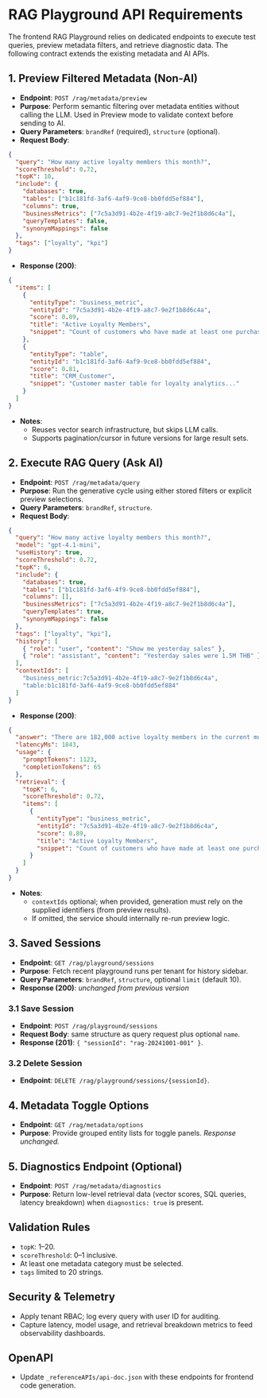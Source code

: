 # RAG Playground API Requirements

The frontend RAG Playground relies on dedicated endpoints to execute test queries, preview metadata filters, and retrieve diagnostic data. The following contract extends the existing metadata and AI APIs.

## 1. Preview Filtered Metadata (Non-AI)
- **Endpoint**: `POST /rag/metadata/preview`
- **Purpose**: Perform semantic filtering over metadata entities without calling the LLM. Used in Preview mode to validate context before sending to AI.
- **Query Parameters**: `brandRef` (required), `structure` (optional).
- **Request Body**:
```json
{
  "query": "How many active loyalty members this month?",
  "scoreThreshold": 0.72,
  "topK": 10,
  "include": {
    "databases": true,
    "tables": ["b1c181fd-3af6-4af9-9ce8-bb0fdd5ef884"],
    "columns": true,
    "businessMetrics": ["7c5a3d91-4b2e-4f19-a8c7-9e2f1b8d6c4a"],
    "queryTemplates": false,
    "synonymMappings": false
  },
  "tags": ["loyalty", "kpi"]
}
```
- **Response (200)**:
```json
{
  "items": [
    {
      "entityType": "business_metric",
      "entityId": "7c5a3d91-4b2e-4f19-a8c7-9e2f1b8d6c4a",
      "score": 0.89,
      "title": "Active Loyalty Members",
      "snippet": "Count of customers who have made at least one purchase in the last 90 days..."
    },
    {
      "entityType": "table",
      "entityId": "b1c181fd-3af6-4af9-9ce8-bb0fdd5ef884",
      "score": 0.81,
      "title": "CRM_Customer",
      "snippet": "Customer master table for loyalty analytics..."
    }
  ]
}
```
- **Notes**:
  - Reuses vector search infrastructure, but skips LLM calls.
  - Supports pagination/cursor in future versions for large result sets.

## 2. Execute RAG Query (Ask AI)
- **Endpoint**: `POST /rag/metadata/query`
- **Purpose**: Run the generative cycle using either stored filters or explicit preview selections.
- **Query Parameters**: `brandRef`, `structure`.
- **Request Body**:
```json
{
  "query": "How many active loyalty members this month?",
  "model": "gpt-4.1-mini",
  "useHistory": true,
  "scoreThreshold": 0.72,
  "topK": 6,
  "include": {
    "databases": true,
    "tables": ["b1c181fd-3af6-4f9-9ce8-bb0fdd5ef884"],
    "columns": [],
    "businessMetrics": ["7c5a3d91-4b2e-4f19-a8c7-9e2f1b8d6c4a"],
    "queryTemplates": true,
    "synonymMappings": false
  },
  "tags": ["loyalty", "kpi"],
  "history": [
    { "role": "user", "content": "Show me yesterday sales" },
    { "role": "assistant", "content": "Yesterday sales were 1.5M THB" }
  ],
  "contextIds": [
    "business_metric:7c5a3d91-4b2e-4f19-a8c7-9e2f1b8d6c4a",
    "table:b1c181fd-3af6-4af9-9ce8-bb0fdd5ef884"
  ]
}
```
- **Response (200)**:
```json
{
  "answer": "There are 182,000 active loyalty members in the current month.",
  "latencyMs": 1843,
  "usage": {
    "promptTokens": 1123,
    "completionTokens": 65
  },
  "retrieval": {
    "topK": 6,
    "scoreThreshold": 0.72,
    "items": [
      {
        "entityType": "business_metric",
        "entityId": "7c5a3d91-4b2e-4f19-a8c7-9e2f1b8d6c4a",
        "score": 0.89,
        "title": "Active Loyalty Members",
        "snippet": "Count of customers who have made at least one purchase in the last 90 days..."
      }
    ]
  }
}
```
- **Notes**:
  - `contextIds` optional; when provided, generation must rely on the supplied identifiers (from preview results).
  - If omitted, the service should internally re-run preview logic.

## 3. Saved Sessions
- **Endpoint**: `GET /rag/playground/sessions`
- **Purpose**: Fetch recent playground runs per tenant for history sidebar.
- **Query Parameters**: `brandRef`, `structure`, optional `limit` (default 10).
- **Response (200)**: _unchanged from previous version_

### 3.1 Save Session
- **Endpoint**: `POST /rag/playground/sessions`
- **Request Body**: same structure as query request plus optional `name`.
- **Response (201)**: `{ "sessionId": "rag-20241001-001" }`.

### 3.2 Delete Session
- **Endpoint**: `DELETE /rag/playground/sessions/{sessionId}`.

## 4. Metadata Toggle Options
- **Endpoint**: `GET /rag/metadata/options`
- **Purpose**: Provide grouped entity lists for toggle panels. _Response unchanged._

## 5. Diagnostics Endpoint (Optional)
- **Endpoint**: `POST /rag/metadata/diagnostics`
- **Purpose**: Return low-level retrieval data (vector scores, SQL queries, latency breakdown) when `diagnostics: true` is present.

## Validation Rules
- `topK`: 1–20.
- `scoreThreshold`: 0–1 inclusive.
- At least one metadata category must be selected.
- `tags` limited to 20 strings.

## Security & Telemetry
- Apply tenant RBAC; log every query with user ID for auditing.
- Capture latency, model usage, and retrieval breakdown metrics to feed observability dashboards.

## OpenAPI
- Update `_referenceAPIs/api-doc.json` with these endpoints for frontend code generation.
